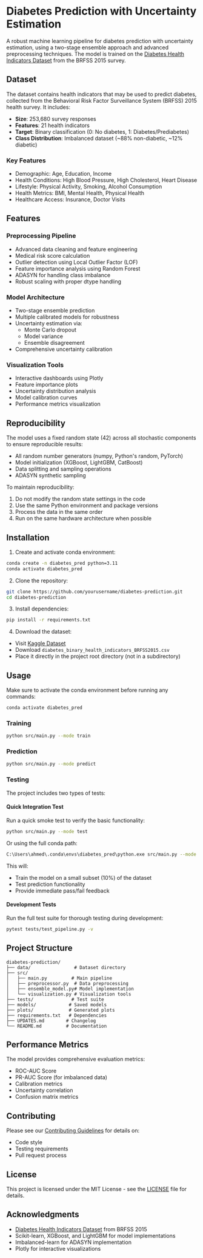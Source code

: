 # Diabetes Prediction with Uncertainty Estimation

A robust machine learning pipeline for diabetes prediction with uncertainty estimation, using a two-stage ensemble approach and advanced preprocessing techniques. The model is trained on the [Diabetes Health Indicators Dataset](https://www.kaggle.com/datasets/alexteboul/diabetes-health-indicators-dataset) from the BRFSS 2015 survey.

## Dataset

The dataset contains health indicators that may be used to predict diabetes, collected from the Behavioral Risk Factor Surveillance System (BRFSS) 2015 health survey. It includes:

- **Size**: 253,680 survey responses
- **Features**: 21 health indicators
- **Target**: Binary classification (0: No diabetes, 1: Diabetes/Prediabetes)
- **Class Distribution**: Imbalanced dataset (~88% non-diabetic, ~12% diabetic)

### Key Features
- Demographic: Age, Education, Income
- Health Conditions: High Blood Pressure, High Cholesterol, Heart Disease
- Lifestyle: Physical Activity, Smoking, Alcohol Consumption
- Health Metrics: BMI, Mental Health, Physical Health
- Healthcare Access: Insurance, Doctor Visits

## Features

### Preprocessing Pipeline
- Advanced data cleaning and feature engineering
- Medical risk score calculation
- Outlier detection using Local Outlier Factor (LOF)
- Feature importance analysis using Random Forest
- ADASYN for handling class imbalance
- Robust scaling with proper dtype handling

### Model Architecture
- Two-stage ensemble prediction
- Multiple calibrated models for robustness
- Uncertainty estimation via:
  - Monte Carlo dropout
  - Model variance
  - Ensemble disagreement
- Comprehensive uncertainty calibration

### Visualization Tools
- Interactive dashboards using Plotly
- Feature importance plots
- Uncertainty distribution analysis
- Model calibration curves
- Performance metrics visualization

## Reproducibility

The model uses a fixed random state (42) across all stochastic components to ensure reproducible results:
- All random number generators (numpy, Python's random, PyTorch)
- Model initialization (XGBoost, LightGBM, CatBoost)
- Data splitting and sampling operations
- ADASYN synthetic sampling

To maintain reproducibility:
1. Do not modify the random state settings in the code
2. Use the same Python environment and package versions
3. Process the data in the same order
4. Run on the same hardware architecture when possible

## Installation

1. Create and activate conda environment:
```bash
conda create -n diabetes_pred python=3.11
conda activate diabetes_pred
```

2. Clone the repository:
```bash
git clone https://github.com/yourusername/diabetes-prediction.git
cd diabetes-prediction
```

3. Install dependencies:
```bash
pip install -r requirements.txt
```

4. Download the dataset:
- Visit [Kaggle Dataset](https://www.kaggle.com/datasets/alexteboul/diabetes-health-indicators-dataset)
- Download `diabetes_binary_health_indicators_BRFSS2015.csv`
- Place it directly in the project root directory (not in a subdirectory)

## Usage

Make sure to activate the conda environment before running any commands:
```bash
conda activate diabetes_pred
```

### Training
```bash
python src/main.py --mode train
```

### Prediction
```bash
python src/main.py --mode predict
```

### Testing

The project includes two types of tests:

#### Quick Integration Test
Run a quick smoke test to verify the basic functionality:
```bash
python src/main.py --mode test
```

Or using the full conda path:
```bash
C:\Users\ahmed\.conda\envs\diabetes_pred\python.exe src/main.py --mode test
```

This will:
- Train the model on a small subset (10%) of the dataset
- Test prediction functionality
- Provide immediate pass/fail feedback

#### Development Tests
Run the full test suite for thorough testing during development:
```bash
pytest tests/test_pipeline.py -v
```

## Project Structure
```
diabetes-prediction/
├── data/                # Dataset directory
├── src/
│   ├── main.py         # Main pipeline
│   ├── preprocessor.py  # Data preprocessing
│   ├── ensemble_model.py# Model implementation
│   └── visualization.py # Visualization tools
├── tests/              # Test suite
├── models/            # Saved models
├── plots/             # Generated plots
├── requirements.txt   # Dependencies
├── UPDATES.md        # Changelog
└── README.md         # Documentation
```

## Performance Metrics

The model provides comprehensive evaluation metrics:
- ROC-AUC Score
- PR-AUC Score (for imbalanced data)
- Calibration metrics
- Uncertainty correlation
- Confusion matrix metrics

## Contributing

Please see our [Contributing Guidelines](CONTRIBUTING.md) for details on:
- Code style
- Testing requirements
- Pull request process

## License

This project is licensed under the MIT License - see the [LICENSE](LICENSE) file for details.

## Acknowledgments

- [Diabetes Health Indicators Dataset](https://www.kaggle.com/datasets/alexteboul/diabetes-health-indicators-dataset) from BRFSS 2015
- Scikit-learn, XGBoost, and LightGBM for model implementations
- Imbalanced-learn for ADASYN implementation
- Plotly for interactive visualizations
